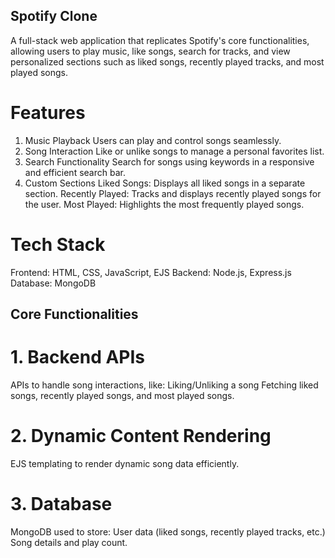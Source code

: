 ## Spotify Clone

A full-stack web application that replicates Spotify's core functionalities, allowing users to play music, like songs, search for tracks, and view personalized sections such as liked songs, recently played tracks, and most played songs.

# Features
1. Music Playback
Users can play and control songs seamlessly.
2. Song Interaction
Like or unlike songs to manage a personal favorites list.
3. Search Functionality
Search for songs using keywords in a responsive and efficient search bar.
4. Custom Sections
Liked Songs: Displays all liked songs in a separate section.
Recently Played: Tracks and displays recently played songs for the user.
Most Played: Highlights the most frequently played songs.

# Tech Stack
Frontend: HTML, CSS, JavaScript, EJS
Backend: Node.js, Express.js
Database: MongoDB

## Core Functionalities
# 1. Backend APIs
APIs to handle song interactions, like:
Liking/Unliking a song
Fetching liked songs, recently played songs, and most played songs.
# 2. Dynamic Content Rendering
EJS templating to render dynamic song data efficiently.
# 3. Database
MongoDB used to store:
User data (liked songs, recently played tracks, etc.)
Song details and play count.
